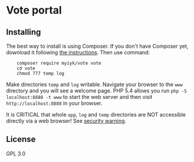 Vote portal
===========

Installing
----------

The best way to install is using Composer. If you don't have Composer yet, download
it following [the instructions](http://doc.nette.org/composer). Then use command:

		composer require myiyk/vote vote
		cd vote
		chmod 777 temp log

Make directories `temp` and `log` writable. Navigate your browser
to the `www` directory and you will see a welcome page. PHP 5.4 allows
you run `php -S localhost:8888 -t www` to start the web server and
then visit `http://localhost:8888` in your browser.

It is CRITICAL that whole `app`, `log` and `temp` directories are NOT accessible
directly via a web browser! See [security warning](http://nette.org/security-warning).

License
-------
GPL 3.0
